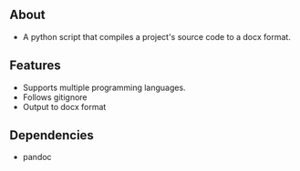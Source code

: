 ## About
* A python script that compiles a project's source code to a docx format.

## Features
* Supports multiple programming languages.
* Follows gitignore
* Output to docx format

## Dependencies
* pandoc
